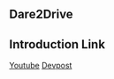 ## Dare2Drive

## Introduction Link
[Youtube](https://www.youtube.com/watch?v=ZIMNH7IVzc0)
[Devpost](https://devpost.com/software/dare2drive)
